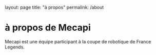 layout: page
title: "à propos"
permalink: /about

# à propos de Mecapi

Mecapi est une équipe participant à la coupe de robotique de France Legends.